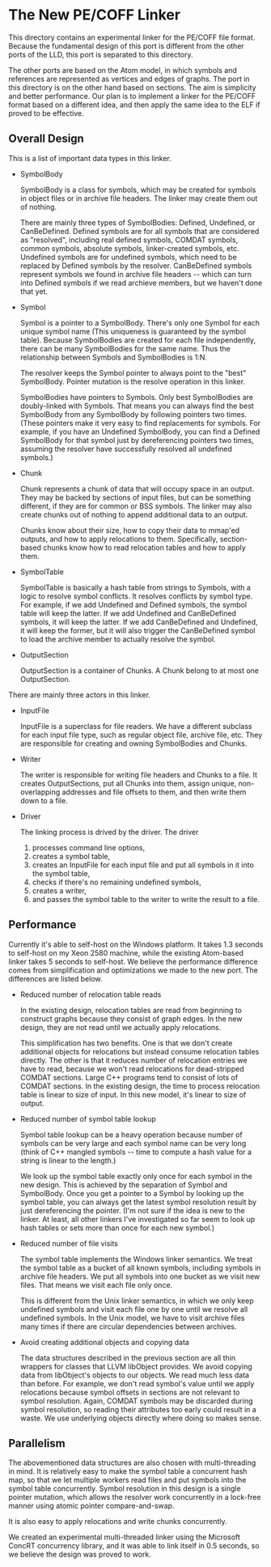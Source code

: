 The New PE/COFF Linker
======================

This directory contains an experimental linker for the PE/COFF file
format. Because the fundamental design of this port is different from
the other ports of the LLD, this port is separated to this directory.

The other ports are based on the Atom model, in which symbols and
references are represented as vertices and edges of graphs. The port
in this directory is on the other hand based on sections. The aim is
simplicity and better performance. Our plan is to implement a linker
for the PE/COFF format based on a different idea, and then apply the
same idea to the ELF if proved to be effective.

Overall Design
--------------

This is a list of important data types in this linker.

* SymbolBody

  SymbolBody is a class for symbols, which may be created for symbols
  in object files or in archive file headers. The linker may create
  them out of nothing.

  There are mainly three types of SymbolBodies: Defined, Undefined, or
  CanBeDefined. Defined symbols are for all symbols that are
  considered as "resolved", including real defined symbols, COMDAT
  symbols, common symbols, absolute symbols, linker-created symbols,
  etc. Undefined symbols are for undefined symbols, which need to be
  replaced by Defined symbols by the resolver. CanBeDefined symbols
  represent symbols we found in archive file headers -- which can
  turn into Defined symbols if we read archieve members, but we
  haven't done that yet.

* Symbol

  Symbol is a pointer to a SymbolBody. There's only one Symbol for
  each unique symbol name (This uniqueness is guaranteed by the symbol
  table). Because SymbolBodies are created for each file
  independently, there can be many SymbolBodies for the same
  name. Thus the relationship between Symbols and SymbolBodies is 1:N.

  The resolver keeps the Symbol pointer to always point to the "best"
  SymbolBody. Pointer mutation is the resolve operation in this
  linker.

  SymbolBodies have pointers to Symbols. Only best SymbolBodies are
  doubly-linked with Symbols. That means you can always find the best
  SymbolBody from any SymbolBody by following pointers two
  times. (These pointers make it very easy to find replacements for
  symbols. For example, if you have an Undefined SymbolBody, you can
  find a Defined SymbolBody for that symbol just by dereferencing
  pointers two times, assuming the resolver have successfully resolved
  all undefined symbols.)

* Chunk

  Chunk represents a chunk of data that will occupy space in an
  output. They may be backed by sections of input files, but can be
  something different, if they are for common or BSS symbols. The
  linker may also create chunks out of nothing to append additional
  data to an output.

  Chunks know about their size, how to copy their data to mmap'ed
  outputs, and how to apply relocations to them. Specifically,
  section-based chunks know how to read relocation tables and how to
  apply them.

* SymbolTable

  SymbolTable is basically a hash table from strings to Symbols, with
  a logic to resolve symbol conflicts. It resolves conflicts by symbol
  type. For example, if we add Undefined and Defined symbols, the
  symbol table will keep the latter. If we add Undefined and
  CanBeDefined symbols, it will keep the latter. If we add
  CanBeDefined and Undefined, it will keep the former, but it will
  also trigger the CanBeDefined symbol to load the archive member to
  actually resolve the symbol.

* OutputSection

  OutputSection is a container of Chunks. A Chunk belong to at most
  one OutputSection.

There are mainly three actors in this linker.

* InputFile

  InputFile is a superclass for file readers. We have a different
  subclass for each input file type, such as regular object file,
  archive file, etc. They are responsible for creating and owning
  SymbolBodies and Chunks.

* Writer

  The writer is responsible for writing file headers and Chunks to a
  file. It creates OutputSections, put all Chunks into them, assign
  unique, non-overlapping addresses and file offsets to them, and then
  write them down to a file.

* Driver

  The linking process is drived by the driver. The driver

  1. processes command line options,
  2. creates a symbol table,
  3. creates an InputFile for each input file and put all symbols in it
     into the symbol table,
  4. checks if there's no remaining undefined symbols,
  5. creates a writer,
  6. and passes the symbol table to the writer to write the result to a
     file.

Performance
-----------

Currently it's able to self-host on the Windows platform. It takes 1.3
seconds to self-host on my Xeon 2580 machine, while the existing
Atom-based linker takes 5 seconds to self-host. We believe the
performance difference comes from simplification and optimizations we
made to the new port. The differences are listed below.

* Reduced number of relocation table reads

  In the existing design, relocation tables are read from beginning to
  construct graphs because they consist of graph edges. In the new
  design, they are not read until we actually apply relocations.

  This simplification has two benefits. One is that we don't create
  additional objects for relocations but instead consume relocation
  tables directly. The other is that it reduces number of relocation
  entries we have to read, because we won't read relocations for
  dead-stripped COMDAT sections. Large C++ programs tend to consist of
  lots of COMDAT sections. In the existing design, the time to process
  relocation table is linear to size of input. In this new model, it's
  linear to size of output.

* Reduced number of symbol table lookup

  Symbol table lookup can be a heavy operation because number of
  symbols can be very large and each symbol name can be very long
  (think of C++ mangled symbols -- time to compute a hash value for a
  string is linear to the length.)

  We look up the symbol table exactly only once for each symbol in the
  new design. This is achieved by the separation of Symbol and
  SymbolBody. Once you get a pointer to a Symbol by looking up the
  symbol table, you can always get the latest symbol resolution result
  by just dereferencing the pointer. (I'm not sure if the idea is new
  to the linker. At least, all other linkers I've investigated so far
  seem to look up hash tables or sets more than once for each new
  symbol.)

* Reduced number of file visits

  The symbol table implements the Windows linker semantics. We treat
  the symbol table as a bucket of all known symbols, including symbols
  in archive file headers. We put all symbols into one bucket as we
  visit new files. That means we visit each file only once.

  This is different from the Unix linker semantics, in which we only
  keep undefined symbols and visit each file one by one until we
  resolve all undefined symbols. In the Unix model, we have to visit
  archive files many times if there are circular dependencies between
  archives.

* Avoid creating additional objects and copying data

  The data structures described in the previous section are all thin
  wrappers for classes that LLVM libObject provides. We avoid copying
  data from libObject's objects to our objects. We read much less data
  than before. For example, we don't read symbol's value until we
  apply relocations because symbol offsets in sections are not
  relevant to symbol resolution. Again, COMDAT symbols may be
  discarded during symbol resolution, so reading their attributes too
  early could result in a waste. We use underlying objects directly
  where doing so makes sense.

Parallelism
-----------

The abovementioned data structures are also chosen with
multi-threading in mind. It is relatively easy to make the symbol
table a concurrent hash map, so that we let multiple workers read
files and put symbols into the symbol table concurrently. Symbol
resolution in this design is a single pointer mutation, which allows
the resolver work concurrently in a lock-free manner using atomic
pointer compare-and-swap.

It is also easy to apply relocations and write chunks concurrently.

We created an experimental multi-threaded linker using the Microsoft
ConcRT concurrency library, and it was able to link itself in 0.5
seconds, so we believe the design was proved to work.
